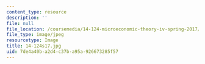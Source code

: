 ```yaml
---
content_type: resource
description: ''
file: null
file_location: /coursemedia/14-124-microeconomic-theory-iv-spring-2017/7de4a40ba2d4c37ba95a926673285f57_14-124s17.jpg
file_type: image/jpeg
resourcetype: Image
title: 14-124s17.jpg
uid: 7de4a40b-a2d4-c37b-a95a-926673285f57
---
```

